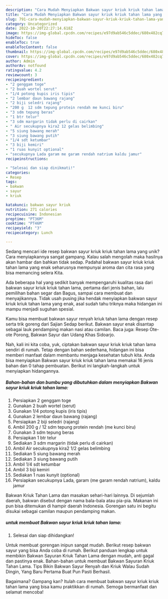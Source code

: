 ```yaml
---
description: "Cara Mudah Menyiapkan Bakwan sayur kriuk kriuk tahan lama yang Mantap"
title: "Cara Mudah Menyiapkan Bakwan sayur kriuk kriuk tahan lama yang Mantap"
slug: 791-cara-mudah-menyiapkan-bakwan-sayur-kriuk-kriuk-tahan-lama-yang-mantap
category: Uncategorized
date: 2022-10-20T22:27:14.618Z
image: https://img-global.cpcdn.com/recipes/e97d9ab546c5ddec/680x482cq70/bakwan-sayur-kriuk-kriuk-tahan-lama-foto-resep-utama.jpg
hideToc: false
enableToc: true
enableTocContent: false
thumbnail: https://img-global.cpcdn.com/recipes/e97d9ab546c5ddec/680x482cq70/bakwan-sayur-kriuk-kriuk-tahan-lama-foto-resep-utama.jpg
cover: https://img-global.cpcdn.com/recipes/e97d9ab546c5ddec/680x482cq70/bakwan-sayur-kriuk-kriuk-tahan-lama-foto-resep-utama.jpg
author: Admin
authorAv: notfound
ratingvalue: 4.2
reviewcount: 3
recipeingredient:
- "2 genggam toge"
- "2 buah wortel serut"
- "1/4 potong kupis iris tipis"
- "2 lembar daun bawang rajang"
- "2 biji seledri rajang"
- "200 g  12 sdm tepung protein rendah me kunci biru"
- "3 sdm tepung beras"
- "1 btr telur"
- "3 sdm margarin tidak perlu di cairkan"
- " Air secukupnya kira2 12 gelas belimbing"
- "5 siung bawang merah"
- "3 siung bawang putih"
- "1/4 sdt ketumbar"
- "3 biji kemiri"
- "1 ruas kunyit optional"
- "secukupnya Lada garam me garam rendah natrium kaldu jamur"
recipeinstructions:

- "Selesai dan siap dinikmati!"
categories:
- Resep
tags:
- bakwan
- sayur
- kriuk

katakunci: bakwan sayur kriuk 
nutrition: 271 calories
recipecuisine: Indonesian
preptime: "PT36M"
cooktime: "PT46M"
recipeyield: "3"
recipecategory: Lunch

---
```





Sedang mencari ide resep bakwan sayur kriuk kriuk tahan lama yang unik? Cara menyiapkannya sangat gampang. Kalau salah mengolah maka hasilnya akan hambar dan bahkan tidak sedap. Padahal bakwan sayur kriuk kriuk tahan lama yang enak seharusnya mempunyai aroma dan cita rasa yang bisa memancing selera Kita.





Ada beberapa hal yang sedikit banyak mempengaruhi kualitas rasa dari bakwan sayur kriuk kriuk tahan lama, pertama dari jenis bahan, lalu pemilihan bahan segar dan Bagus, sampai cara membuat dan menyajikannya. Tidak usah pusing jika hendak menyiapkan bakwan sayur kriuk kriuk tahan lama yang enak,      asal sudah tahu triknya maka hidangan ini mampu menjadi suguhan spesial.














Kamu bisa membuat bakwan sayur renyah kriuk tahan lama dengan resep serta trik goreng dari Sajian Sedap berikut. Bakwan sayur enak disantap sebagai lauk pendamping makan nasi atau camilan. Baca juga: Resep Ote-ote Porong, Bakwan Sayur dan Udang Khas Sidoarjo.






Nah, kali ini kita coba, yuk, ciptakan bakwan sayur kriuk kriuk tahan lama sendiri di rumah. Tetap dengan bahan sederhana, hidangan ini bisa memberi manfaat dalam membantu menjaga kesehatan tubuh kita. Anda bisa menyiapkan Bakwan sayur kriuk kriuk tahan lama memakai 16 jenis bahan dan 0 tahap pembuatan. Berikut ini langkah-langkah untuk menyiapkan hidangannya.

<!--inarticleads1-->

##### Bahan-bahan dan bumbu yang dibutuhkan dalam menyiapkan Bakwan sayur kriuk kriuk tahan lama:

1. Persiapkan 2 genggam toge
1. Gunakan 2 buah wortel (serut)
1. Gunakan 1/4 potong kupis (iris tipis)
1. Gunakan 2 lembar daun bawang (rajang)
1. Persiapkan 2 biji seledri (rajang)
1. Ambil 200 g / 12 sdm tepung protein rendah (me kunci biru)
1. Gunakan 3 sdm tepung beras
1. Persiapkan 1 btr telur
1. Sediakan 3 sdm margarin (tidak perlu di cairkan)
1. Ambil  Air secukupnya kira2 1/2 gelas belimbing
1. Sediakan 5 siung bawang merah
1. Sediakan 3 siung bawang putih
1. Ambil 1/4 sdt ketumbar
1. Ambil 3 biji kemiri
1. Sediakan 1 ruas kunyit (optional)
1. Persiapkan secukupnya Lada, garam (me garam rendah natrium), kaldu jamur


Bakwan Kriuk Tahan Lama dan masakan sehari-hari lainnya. Di sejumlah daerah, bakwan disebut dengan nama bala-bala atau pia-pia. Makanan ini pun bisa ditemukan di hampir daerah Indonesia. Gorengan satu ini begitu disukai sebagai camilan maupun pendamping makan. 

<!--inarticleads2-->

#####  untuk membuat Bakwan sayur kriuk kriuk tahan lama:


1. Selesai dan siap dihidangkan!

Untuk membuat gorengan inipun sangat mudah. Berikut resep bakwan sayur yang bisa Anda coba di rumah. Berikut panduan lengkap untuk membikin Bakwan Sayuran Kriuk Tahan Lama dengan mudah, anti gagal dan pastinya enak. Bahan-bahan untuk membuat Bakwan Sayuran Kriuk Tahan Lama. Tips Bikin Bakwan Sayur Renyah dan Kriuk Walau Sudah Dingin, Yang Baru Pertama Buat Pun Pasti Berhasil. 

Bagaimana? Gampang kan? Itulah cara membuat bakwan sayur kriuk kriuk tahan lama yang bisa kamu praktikkan di rumah. Semoga bermanfaat dan selamat mencoba!
